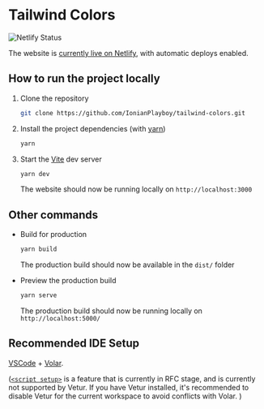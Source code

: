 # Tailwind Colors

![Netlify Status](https://api.netlify.com/api/v1/badges/b2bd03c0-caf3-4ad5-9187-be3dd3e5847a/deploy-status)

The website is [currently live on Netlify](https://tailwind-colorpicker.netlify.app/), with automatic deploys enabled.

## How to run the project locally

1. Clone the repository

	```sh
	git clone https://github.com/IonianPlayboy/tailwind-colors.git
	```

2. Install the project dependencies (with [yarn](https://classic.yarnpkg.com))

	```sh
	yarn
	```

3. Start the [Vite](https://vitejs.dev/) dev server

	```sh
	yarn dev
	```
	The website should now be running locally on `http://localhost:3000`

## Other commands

* Build for production

	```sh
	yarn build
	```
	The production build should now be available in the `dist/` folder

* Preview the production build

	```sh
	yarn serve
	```
	The production build should now be running locally on `http://localhost:5000/`

## Recommended IDE Setup

[VSCode](https://code.visualstudio.com/) + [Volar](https://marketplace.visualstudio.com/items?itemName=johnsoncodehk.volar). 

([`<script setup>`](https://github.com/vuejs/rfcs/pull/227) is a feature that is currently in RFC stage, and is currently not supported by Vetur. If you have Vetur installed, it's recommended to disable Vetur for the current workspace to avoid conflicts with Volar. )


